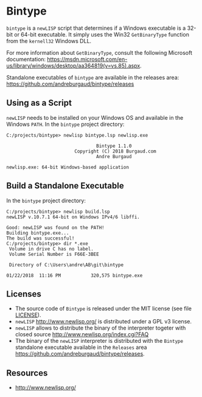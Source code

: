 # Bintype

`bintype` is a `newLISP` script that determines if a Windows executable is a 32-bit or 64-bit executable. It simply uses the Win32 `GetBinaryType` function from the `kernell32` Windows DLL.

For more information about `GetBinaryType`, consult the following Microsoft documentation: https://msdn.microsoft.com/en-us/library/windows/desktop/aa364819(v=vs.85).aspx.

Standalone executables of `bintype` are available in the releases area: https://github.com/andreburgaud/bintype/releases

## Using as a Script

`newLISP` needs to be installed on your Windows OS and available in the Windows `PATH`. In the `bintype` project directory:

```
C:/projects/bintype> newlisp bintype.lsp newlisp.exe

                                 Bintype 1.1.0
                         Copyright (C) 2018 Burgaud.com
                                 Andre Burgaud

newlisp.exe: 64-bit Windows-based application
```

## Build a Standalone Executable

In the `bintype` project directory:

```
C:/projects/bintype> newlisp build.lsp
newLISP v.10.7.1 64-bit on Windows IPv4/6 libffi.

Good: newLISP was found on the PATH!
Building bintype.exe...
The build was successful!
C:/projects/bintype> dir *.exe
 Volume in drive C has no label.
 Volume Serial Number is F66E-3BEE

 Directory of C:\Users\andre\AB\git\bintype

01/22/2018  11:16 PM           320,575 bintype.exe
```

## Licenses

* The source code of `Bintype` is released under the MIT license (see file [LICENSE](LICENSE.md)).
* `newLISP` http://www.newlisp.org/ is distributed under a GPL v3 license.
* `newLISP` allows to distribute the binary of the interpreter togeter with closed source http://www.newlisp.org/index.cgi?FAQ
* The binary of the `newLISP` interpreter is distributed with the `Bintype` standalone executable available in the `Releases` area https://github.com/andreburgaud/bintype/releases.

## Resources

* http://www.newlisp.org/
